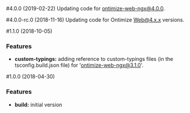 
#4.0.0 (2019-02-22)
Updating code for ontimize-web-ngx@4.0.0.

#4.0.0-rc.0 (2018-11-16)
Updating code for Ontimize Web@4.x.x versions.

#1.1.0 (2018-10-05)

### Features

* **custom-typings:** adding reference to custom-typings files (in the tsconfig.build.json file) for 'ontimize-web-ngx@3.1.0'.

#1.0.0 (2018-04-30)

### Features

* **build:** initial version